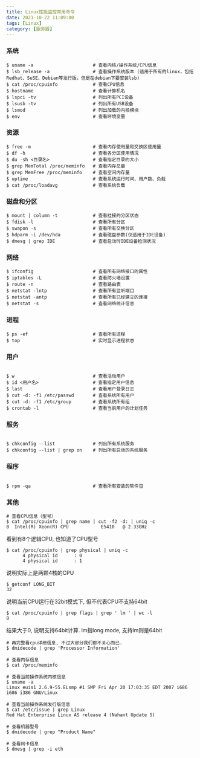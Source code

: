```yaml
---
title: Linux性能监控常用命令
date: 2021-10-22 11:09:00
tags: [Linux]
category: [服务器]
---
```


### 系统
```shell
$ uname -a               		# 查看内核/操作系统/CPU信息
$ lsb_release -a         		# 查看操作系统版本 (适用于所有的linux，包括Redhat、SuSE、Debian等发行版，但是在debian下要安装lsb)
$ cat /proc/cpuinfo      		# 查看CPU信息
$ hostname               		# 查看计算机名
$ lspci -tv              		# 列出所有PCI设备
$ lsusb -tv             		# 列出所有USB设备
$ lsmod                  		# 列出加载的内核模块
$ env                    		# 查看环境变量
```
<!-- more -->
### 资源
```shell
$ free -m                		# 查看内存使用量和交换区使用量
$ df -h                 		# 查看各分区使用情况
$ du -sh <目录名>        		  # 查看指定目录的大小
$ grep MemTotal /proc/meminfo   # 查看内存总量
$ grep MemFree /proc/meminfo    # 查看空闲内存量
$ uptime                 		# 查看系统运行时间、用户数、负载
$ cat /proc/loadavg      		# 查看系统负载
```


### 磁盘和分区
```shell
$ mount | column -t      		# 查看挂接的分区状态
$ fdisk -l               		# 查看所有分区
$ swapon -s              		# 查看所有交换分区
$ hdparm -i /dev/hda     		# 查看磁盘参数(仅适用于IDE设备)
$ dmesg | grep IDE       		# 查看启动时IDE设备检测状况
```


### 网络
```shell
$ ifconfig               		# 查看所有网络接口的属性
$ iptables -L            		# 查看防火墙设置
$ route -n               		# 查看路由表
$ netstat -lntp          		# 查看所有监听端口
$ netstat -antp          		# 查看所有已经建立的连接
$ netstat -s             		# 查看网络统计信息
```


### 进程
```shell
$ ps -ef             	 		# 查看所有进程   
$ top                	 		# 实时显示进程状态  
```


### 用户
```shell

$ w         			 		# 查看活动用户
$ id <用户名>    				  # 查看指定用户信息
$ last          				# 查看用户登录日志         
$ cut -d: -f1 /etc/passwd   	# 查看系统所有用户
$ cut -d: -f1 /etc/group    	# 查看系统所有组
$ crontab -l             		# 查看当前用户的计划任务
```


### 服务
```shell

$ chkconfig --list      		# 列出所有系统服务
$ chkconfig --list | grep on    # 列出所有启动的系统服务 
```


### 程序
```shell
 
$ rpm -qa               		# 查看所有安装的软件包
```

### 

### 其他

```shell
# 查看CPU信息（型号）
$ cat /proc/cpuinfo | grep name | cut -f2 -d: | uniq -c
8  Intel(R) Xeon(R) CPU            E5410   @ 2.33GHz
````
看到有8个逻辑CPU, 也知道了CPU型号



```shell
$ cat /proc/cpuinfo | grep physical | uniq -c
      4 physical id      : 0
      4 physical id      : 1
```
说明实际上是两颗4核的CPU



```shell
$ getconf LONG_BIT
32
```
说明当前CPU运行在32bit模式下, 但不代表CPU不支持64bit



```shell
$ cat /proc/cpuinfo | grep flags | grep ' lm ' | wc -l
8
```
结果大于0, 说明支持64bit计算. lm指long mode, 支持lm则是64bit



```shell
# 再完整看cpu详细信息, 不过大部分我们都不关心而已.
$ dmidecode | grep 'Processor Information'

# 查看内存信息
$ cat /proc/meminfo

# 查看当前操作系统内核信息
$ uname -a
Linux euis1 2.6.9-55.ELsmp #1 SMP Fri Apr 20 17:03:35 EDT 2007 i686 i686 i386 GNU/Linux

# 查看当前操作系统发行版信息
$ cat /etc/issue | grep Linux
Red Hat Enterprise Linux AS release 4 (Nahant Update 5)

# 查看机器型号
$ dmidecode | grep "Product Name"

# 查看网卡信息
$ dmesg | grep -i eth
```

